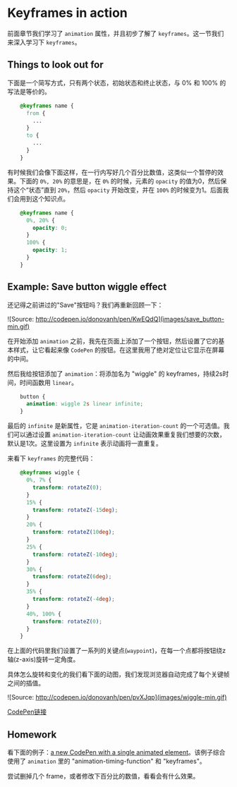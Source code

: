 # Keyframes in action

前面章节我们学习了 `animation` 属性，并且初步了解了 `keyframes`。这一节我们来深入学习下 `keyframes`。

## Things to look out for

下面是一个简写方式，只有两个状态，初始状态和终止状态，与 0% 和 100% 的写法是等价的。

```css
    @keyframes name {
      from {
        ...
      }
      to {
        ...
      }
    }
```

有时候我们会像下面这样，在一行内写好几个百分比数值，这类似一个暂停的效果。下面的 `0%, 20%` 的意思是，在 `0%` 的时候，元素的 `opacity` 的值为0，然后保持这个“状态”直到 `20%`，然后 `opacity` 开始改变，并在 `100%` 的时候变为1。后面我们会用到这个知识点。

```css
    @keyframes name {
      0%, 20% {
        opacity: 0;
      }
      100% {
        opacity: 1;
      }
    }
```

## Example: Save button wiggle effect

还记得之前讲过的"Save"按钮吗？我们再重新回顾一下：

![Source: http://codepen.io/donovanh/pen/KwEQdQ](images/save_button-min.gif)

在开始添加 `animation` 之前，我先在页面上添加了一个按钮，然后设置了它的基本样式，让它看起来像 `CodePen` 的按钮。在这里我用了绝对定位让它显示在屏幕的中间。

然后我给按钮添加了 `animation`：将添加名为 "wiggle" 的 keyframes，持续2s时间，时间函数用 `linear`。

```css
    button {
      animation: wiggle 2s linear infinite;
    }
```

最后的 `infinite` 是新属性，它是 `animation-iteration-count` 的一个可选值。我们可以通过设置 `animation-iteration-count` 让动画效果重复我们想要的次数，默认是1次。这里设置为 `infinite` 表示动画将一直重复。

来看下 `keyframes` 的完整代码：

```css
    @keyframes wiggle {
      0%, 7% {
        transform: rotateZ(0);
      }
      15% {
        transform: rotateZ(-15deg);
      }
      20% {
        transform: rotateZ(10deg);
      }
      25% {
        transform: rotateZ(-10deg);
      }
      30% {
        transform: rotateZ(6deg);
      }
      35% {
        transform: rotateZ(-4deg);
      }
      40%, 100% {
        transform: rotateZ(0);
      }
    }
```

在上面的代码里我们设置了一系列的关键点(`waypoint`)，在每一个点都将按钮绕z轴(z-axis)旋转一定角度。

具体怎么旋转和变化的我们看下面的动图，我们发现浏览器自动完成了每个关键帧之间的插值。

![Source: http://codepen.io/donovanh/pen/pvXJqp](images/wiggle-min.gif)

[CodePen链接](http://codepen.io/donovanh/pen/KwEQdQ)

## Homework

看下面的例子：[a new CodePen with a single animated element](http://codepen.io/donovanh/pen/azgjMz?editors=010)。该例子综合使用了 `animation` 里的 "animation-timing-function" 和 "keyframes"。

尝试删掉几个 frame，或者修改下百分比的数值，看看会有什么效果。

